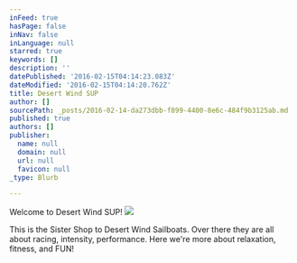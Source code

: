 ```yaml
---
inFeed: true
hasPage: false
inNav: false
inLanguage: null
starred: true
keywords: []
description: ''
datePublished: '2016-02-15T04:14:23.083Z'
dateModified: '2016-02-15T04:14:20.762Z'
title: Desert Wind SUP
author: []
sourcePath: _posts/2016-02-14-da273dbb-f899-4400-8e6c-484f9b3125ab.md
published: true
authors: []
publisher:
  name: null
  domain: null
  url: null
  favicon: null
_type: Blurb

---
```

Welcome to Desert Wind SUP!
![](https://the-grid-user-content.s3-us-west-2.amazonaws.com/d5b68719-5e4c-4dd8-90c5-9b1e3d5fddd5.jpg)

This is the Sister Shop to Desert Wind Sailboats. Over there they are all about racing, intensity, performance. Here we're more about relaxation, fitness, and FUN!